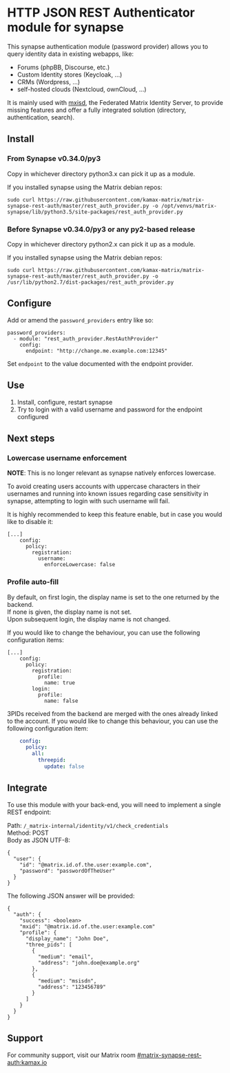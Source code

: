 # HTTP JSON REST Authenticator module for synapse
This synapse authentication module (password provider) allows you to query identity data in existing webapps, like:
- Forums (phpBB, Discourse, etc.)
- Custom Identity stores (Keycloak, ...)
- CRMs (Wordpress, ...)
- self-hosted clouds (Nextcloud, ownCloud, ...)

It is mainly used with [mxisd](https://github.com/kamax-matrix/mxisd), the Federated Matrix Identity Server, to provide
missing features and offer a fully integrated solution (directory, authentication, search).

## Install
### From Synapse v0.34.0/py3
Copy in whichever directory python3.x can pick it up as a module.  

If you installed synapse using the Matrix debian repos:
```
sudo curl https://raw.githubusercontent.com/kamax-matrix/matrix-synapse-rest-auth/master/rest_auth_provider.py -o /opt/venvs/matrix-synapse/lib/python3.5/site-packages/rest_auth_provider.py
```

### Before Synapse v0.34.0/py3 or any py2-based release
Copy in whichever directory python2.x can pick it up as a module.  

If you installed synapse using the Matrix debian repos:
```
sudo curl https://raw.githubusercontent.com/kamax-matrix/matrix-synapse-rest-auth/master/rest_auth_provider.py -o /usr/lib/python2.7/dist-packages/rest_auth_provider.py
```

## Configure
Add or amend the `password_providers` entry like so:
```
password_providers:
  - module: "rest_auth_provider.RestAuthProvider"
    config:
      endpoint: "http://change.me.example.com:12345"
```
Set `endpoint` to the value documented with the endpoint provider.

## Use
1. Install, configure, restart synapse
2. Try to login with a valid username and password for the endpoint configured

## Next steps
### Lowercase username enforcement
**NOTE**: This is no longer relevant as synapse natively enforces lowercase.

To avoid creating users accounts with uppercase characters in their usernames and running into known
issues regarding case sensitivity in synapse, attempting to login with such username will fail.

It is highly recommended to keep this feature enable, but in case you would like to disable it:
```
[...]
    config:
      policy:
        registration:
          username:
            enforceLowercase: false
```

### Profile auto-fill
By default, on first login, the display name is set to the one returned by the backend.  
If none is given, the display name is not set.  
Upon subsequent login, the display name is not changed.

If you would like to change the behaviour, you can use the following configuration items:
```
[...]
    config:
      policy:
        registration:
          profile:
            name: true
        login:
          profile:
            name: false
```

3PIDs received from the backend are merged with the ones already linked to the account.
If you would like to change this behaviour, you can use the following configuration item:
```yaml
    config:
      policy:
        all:
          threepid:
            update: false
```

## Integrate
To use this module with your back-end, you will need to implement a single REST endpoint:

Path: `/_matrix-internal/identity/v1/check_credentials`  
Method: POST  
Body as JSON UTF-8:
```
{
  "user": {
    "id": "@matrix.id.of.the.user:example.com",
    "password": "passwordOfTheUser"
  }
}
```

The following JSON answer will be provided:
```
{
  "auth": {
    "success": <boolean>
    "mxid": "@matrix.id.of.the.user:example.com"
    "profile": {
      "display_name": "John Doe",
      "three_pids": [
        {
          "medium": "email",
          "address": "john.doe@example.org"
        },
        {
          "medium": "msisdn",
          "address": "123456789"
        }
      ]
    }
  }
}
```

## Support
For community support, visit our Matrix room [#matrix-synapse-rest-auth:kamax.io](https://matrix.to/#/#matrix-synapse-rest-auth:kamax.io)
